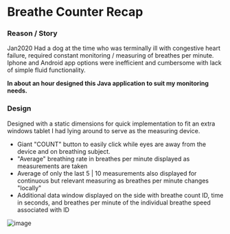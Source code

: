 # Breathe Counter Recap

### Reason / Story

Jan2020 Had a dog at the time who was terminally ill with congestive heart failure, required constant monitoring / measuring of breathes per minute. Iphone and Android app options were inefficient and cumbersome with lack of simple fluid functionality. 

**In about an hour designed this Java application to suit my monitoring needs.**

### Design

Designed with a static dimensions for quick implementation to fit an extra windows tablet I had lying around to serve as the measuring device. 
  - Giant "COUNT" button to easily click while eyes are away from the device and on breathing subject.
  - "Average" breathing rate in breathes per minute displayed as measurements are taken
  - Average of only the last 5 | 10 measurements also displayed for continuous but relevant measuring as breathes per minute changes "locally"
  - Additional data window displayed on the side with breathe count ID, time in seconds, and breathes per minute of the individual breathe speed associated with ID


![image](https://i.imgur.com/nh4Lug5.png)
